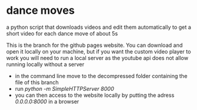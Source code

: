 # dance moves
a python script that downloads videos and edit them automatically to get a short video for each dance move of about 5s

This is the branch for the github pages website.
You can download and open it locally on your machine, but if you want the custom video player to work
you will need to run a local server as the youtube api does not allow running locally without a server

* in the command line move to the decompressed folder containing the file of this branch 
* run *python -m SimpleHTTPServer 8000*
* you can then access to the website locally by putting the adress *0.0.0.0:8000* in a browser
